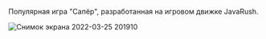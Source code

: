 Популярная игра "Сапёр", разработанная на игровом движке JavaRush.

![Снимок экрана 2022-03-25 201910](https://user-images.githubusercontent.com/98588557/160170065-ca4f663c-704e-42fa-8f2d-a1427474e779.png)
